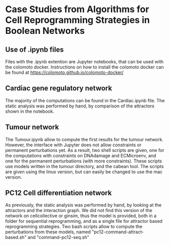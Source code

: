 # Case Studies from Algorithms for Cell Reprogramming Strategies in Boolean Networks

## Use of .ipynb files

Files with the .ipynb extention are Jupyter notebooks, that can be used with the colomoto docker.
Instructions on how to install the colomoto docker can be found at https://colomoto.github.io/colomoto-docker/

## Cardiac gene regulatory network

The majority of the computations can be found in the Cardiac.ipynb file.
The static analysis was performed by hand, by comparison of the attractors shown in the notebook.

## Tumour network

The Tumour.ipynb allow to compute the first results for the tumour network. However, the interface with Jupyter does not allow constraints or permanent perturbations yet. As a result, two shell scripts are given, one for the computations with constraints on DNAdamage and ECMicroenv, and one for the permanent perturbations (with more constraints).
These scripts use models written in the tumour directory, and the cabean tool. The scripts are given using the linux version, but can easily be changed to use the mac version.

## PC12 Cell differentiation network

As previously, the static analysis was performed by hand, by looking at the attractors and the interaction graph.
We did not find this version of the network on cellcollective or ginsim, thus the model is provided, both in a folder for sequential reprogramming, and as a single file for attractor based reprogramming strategies.
Two bash scripts allow to compute the perturbations from these models, named "pc12-command-attract-based.sh" and "command-pc12-seq.sh"
